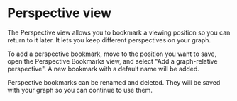 # Perspective view

The Perspective view allows you to bookmark a viewing position so you
can return to it later. It lets you keep different perspectives on your
graph.

To add a perspective bookmark, move to the position you want to save,
open the Perspective Bookmarks view, and select "Add a graph-relative
perspective". A new bookmark with a default name will be added.

Perspective bookmarks can be renamed and deleted. They will be saved
with your graph so you can continue to use them.

